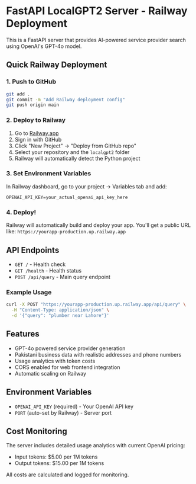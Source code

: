 # FastAPI LocalGPT2 Server - Railway Deployment

This is a FastAPI server that provides AI-powered service provider search using OpenAI's GPT-4o model.

## Quick Railway Deployment

### 1. Push to GitHub
```bash
git add .
git commit -m "Add Railway deployment config"
git push origin main
```

### 2. Deploy to Railway
1. Go to [Railway.app](https://railway.app)
2. Sign in with GitHub
3. Click "New Project" → "Deploy from GitHub repo"
4. Select your repository and the `localgpt2` folder
5. Railway will automatically detect the Python project

### 3. Set Environment Variables
In Railway dashboard, go to your project → Variables tab and add:
```
OPENAI_API_KEY=your_actual_openai_api_key_here
```

### 4. Deploy!
Railway will automatically build and deploy your app. You'll get a public URL like:
`https://yourapp-production.up.railway.app`

## API Endpoints

- `GET /` - Health check
- `GET /health` - Health status
- `POST /api/query` - Main query endpoint

### Example Usage
```bash
curl -X POST "https://yourapp-production.up.railway.app/api/query" \
  -H "Content-Type: application/json" \
  -d '{"query": "plumber near Lahore"}'
```

## Features
- GPT-4o powered service provider generation
- Pakistani business data with realistic addresses and phone numbers
- Usage analytics with token costs
- CORS enabled for web frontend integration
- Automatic scaling on Railway

## Environment Variables
- `OPENAI_API_KEY` (required) - Your OpenAI API key
- `PORT` (auto-set by Railway) - Server port

## Cost Monitoring
The server includes detailed usage analytics with current OpenAI pricing:
- Input tokens: $5.00 per 1M tokens
- Output tokens: $15.00 per 1M tokens

All costs are calculated and logged for monitoring.
